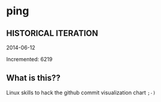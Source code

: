 # ping

## HISTORICAL ITERATION
2014-06-12

Incremented: 6219

## What is this?? 
Linux skills to hack the github commit visualization chart `;-)`
